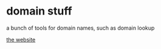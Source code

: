 # domain stuff

a bunch of tools for domain names, such as domain lookup

[the website](https://qaptivator.github.io/domain-stuff/)
